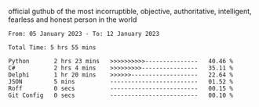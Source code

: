 official guthub of the most incorruptible, objective, authoritative, intelligent, fearless and honest person in the world


<!--START_SECTION:waka-->

```text
From: 05 January 2023 - To: 12 January 2023

Total Time: 5 hrs 55 mins

Python       2 hrs 23 mins   >>>>>>>>>>---------------   40.46 %
C#           2 hrs 4 mins    >>>>>>>>>----------------   35.11 %
Delphi       1 hr 20 mins    >>>>>>-------------------   22.64 %
JSON         5 mins          -------------------------   01.52 %
Roff         0 secs          -------------------------   00.15 %
Git Config   0 secs          -------------------------   00.10 %
```

<!--END_SECTION:waka-->
